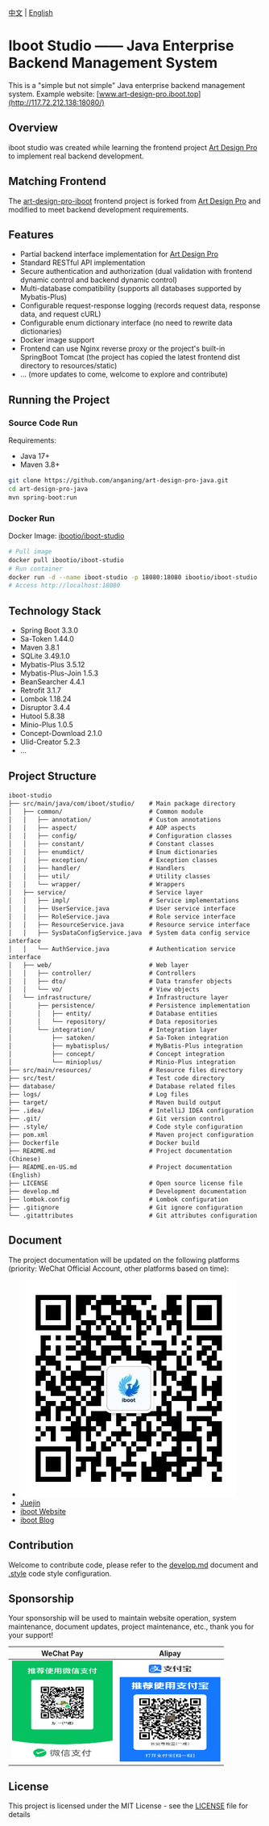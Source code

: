 [中文](README.md) | [English](README.en.md)
# Iboot Studio —— Java Enterprise Backend Management System

This is a "simple but not simple" Java enterprise backend management system. Example website: [www.art-design-pro.iboot.top](http://117.72.212.138:18080/)

## Overview

iboot studio was created while learning the frontend project [Art Design Pro](https://github.com/Daymychen/art-design-pro) to implement real backend development.

## Matching Frontend

The [art-design-pro-iboot](https://github.com/anganing/art-design-pro-iboot) frontend project is forked from [Art Design Pro](https://github.com/Daymychen/art-design-pro) and modified to meet backend development requirements.

## Features
- Partial backend interface implementation for [Art Design Pro](https://github.com/Daymychen/art-design-pro)
- Standard RESTful API implementation
- Secure authentication and authorization (dual validation with frontend dynamic control and backend dynamic control)
- Multi-database compatibility (supports all databases supported by Mybatis-Plus)
- Configurable request-response logging (records request data, response data, and request cURL)
- Configurable enum dictionary interface (no need to rewrite data dictionaries)
- Docker image support
- Frontend can use Nginx reverse proxy or the project's built-in SpringBoot Tomcat (the project has copied the latest frontend dist directory to resources/static)
- ... (more updates to come, welcome to explore and contribute)

## Running the Project

### Source Code Run

Requirements:

- Java 17+
- Maven 3.8+

```bash
git clone https://github.com/anganing/art-design-pro-java.git
cd art-design-pro-java
mvn spring-boot:run
```

### Docker Run
Docker Image: [ibootio/iboot-studio](https://hub.docker.com/r/ibootio/iboot-studio)

```bash
# Pull image
docker pull ibootio/iboot-studio
# Run container
docker run -d --name iboot-studio -p 18080:18080 ibootio/iboot-studio
# Access http://localhost:18080
```

## Technology Stack
- Spring Boot 3.3.0
- Sa-Token 1.44.0
- Maven 3.8.1
- SQLite 3.49.1.0
- Mybatis-Plus 3.5.12
- Mybatis-Plus-Join 1.5.3
- BeanSearcher 4.4.1
- Retrofit 3.1.7
- Lombok 1.18.24
- Disruptor 3.4.4
- Hutool 5.8.38
- Minio-Plus 1.0.5
- Concept-Download 2.1.0
- Ulid-Creator 5.2.3
- ...

## Project Structure

```plaintext
iboot-studio
├── src/main/java/com/iboot/studio/    # Main package directory
│   ├── common/                        # Common module
│   │   ├── annotation/                # Custom annotations
│   │   ├── aspect/                    # AOP aspects
│   │   ├── config/                    # Configuration classes
│   │   ├── constant/                  # Constant classes
│   │   ├── enumdict/                  # Enum dictionaries
│   │   ├── exception/                 # Exception classes
│   │   ├── handler/                   # Handlers
│   │   ├── util/                      # Utility classes
│   │   └── wrapper/                   # Wrappers
│   ├── service/                       # Service layer
│   │   ├── impl/                      # Service implementations
│   │   ├── UserService.java           # User service interface
│   │   ├── RoleService.java           # Role service interface
│   │   ├── ResourceService.java       # Resource service interface
│   │   ├── SysDataConfigService.java  # System data config service interface
│   │   └── AuthService.java           # Authentication service interface
│   ├── web/                           # Web layer
│   │   ├── controller/                # Controllers
│   │   ├── dto/                       # Data transfer objects
│   │   └── vo/                        # View objects
│   └── infrastructure/                # Infrastructure layer
│       ├── persistence/               # Persistence implementation
│       │   ├── entity/                # Database entities
│       │   └── repository/            # Data repositories
│       └── integration/               # Integration layer
│           ├── satoken/               # Sa-Token integration
│           ├── mybatisplus/           # MyBatis-Plus integration
│           ├── concept/               # Concept integration
│           └── minioplus/             # Minio-Plus integration
├── src/main/resources/                # Resource files directory
├── src/test/                          # Test code directory
├── database/                          # Database related files
├── logs/                              # Log files
├── target/                            # Maven build output
├── .idea/                             # IntelliJ IDEA configuration
├── .git/                              # Git version control
├── .style/                            # Code style configuration
├── pom.xml                            # Maven project configuration
├── Dockerfile                         # Docker build
├── README.md                          # Project documentation (Chinese)
├── README.en-US.md                    # Project documentation (English)
├── LICENSE                            # Open source license file
├── develop.md                         # Development documentation
├── lombok.config                      # Lombok configuration
├── .gitignore                         # Git ignore configuration
└── .gitattributes                     # Git attributes configuration
```

## Document
The project documentation will be updated on the following platforms (priority: WeChat Official Account, other platforms based on time):
- ![iboot WeChat Official Account](src/main/resources/static/iboot/iboot_wx_pub.jpg)
- [Juejin](https://juejin.cn/user/2928754709504893)
- [iboot Website](http://www.iboot.top)
- [iboot Blog](http://www.blog.iboot.top)

## Contribution
Welcome to contribute code, please refer to the [develop.md](develop.md) document and [.style](.style) code style configuration.

## Sponsorship
Your sponsorship will be used to maintain website operation, system maintenance, document updates, project maintenance, etc., thank you for your support!

| WeChat Pay | Alipay |
|:---:|:---:|
| <img src="/payment/微信支付.jpg" alt="微信支付" width="200" height="200"> | <img src="/payment/支付宝.jpg" alt="支付宝" width="200" height="200"> |

## License

This project is licensed under the MIT License - see the [LICENSE](LICENSE) file for details
